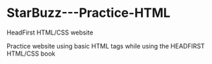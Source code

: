 # StarBuzz---Practice-HTML
HeadFirst HTML/CSS  website


Practice website using basic HTML tags while using the HEADFIRST HTML/CSS book
